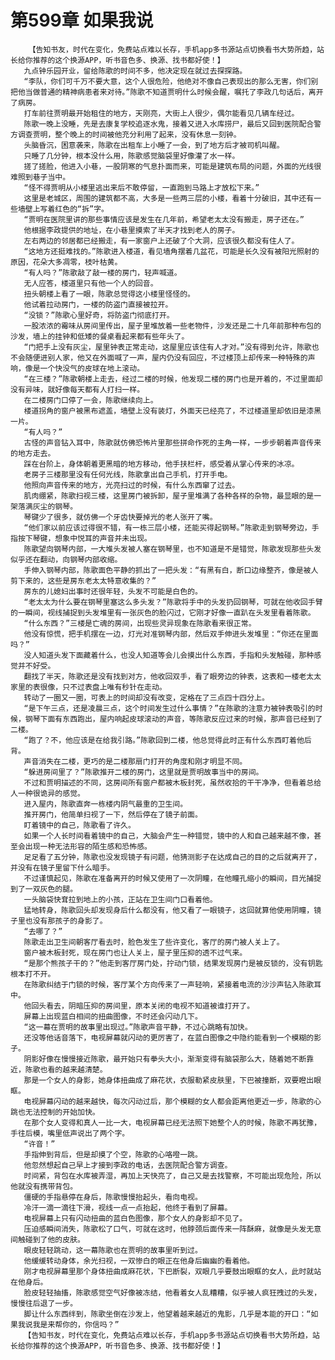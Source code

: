 # 第599章 如果我说
        【告知书友，时代在变化，免费站点难以长存，手机app多书源站点切换看书大势所趋，站长给你推荐的这个换源APP，听书音色多、换源、找书都好使！】
       九点钟乐园开业，留给陈歌的时间不多，他决定现在就过去探探路。
       “李队，你们可千万不要大意，这个人很危险，他绝对不像自己表现出的那么无害，你们别把他当做普通的精神病患者来对待。”陈歌不知道贾明什么时候会醒，嘱托了李政几句话后，离开了病房。
       打车前往贾明最开始租住的地方，天刚亮，大街上人很少，偶尔能看见几辆车经过。
       陈歌一晚上没睡，先是去康复学校追逐水鬼，接着又进入水库捞尸，最后又回到医院配合警方调查贾明，整个晚上的时间被他充分利用了起来，没有休息一刻钟。
       头脑昏沉，困意袭来，陈歌在出租车上小睡了一会，到了地方后才被司机叫醒。
       只睡了几分钟，根本没什么用，陈歌感觉脑袋里好像灌了水一样。
       搓了搓脸，他进入小巷，一股阴寒的气息扑面而来，可能是建筑布局的问题，外面的光线很难照到巷子当中。
       “怪不得贾明从小楼里逃出来后不敢停留，一直跑到马路上才放松下来。”
       这里是老城区，周围的建筑都不高，大多是一些两三层的小楼，看着十分破旧，其中还有一些墙壁上写着红色的“拆”字。
       “贾明在医院里讲的那些事情应该是发生在几年前，希望老太太没有搬走，房子还在。”
       他根据李政提供的地址，在小巷里摸索了半天才找到老人的房子。
       左右两边的邻居都已经搬走，有一家窗户上还破了个大洞，应该很久都没有住人了。
       “这地方还挺难找的。”陈歌进入楼道，看见墙角摆着几盆花，可能是长久没有被阳光照射的原因，花朵大多凋零，枝叶枯黄。
       “有人吗？”陈歌敲了敲一楼的房门，轻声喊道。
       无人应答，楼道里只有他一个人的回音。
       扭头朝楼上看了一眼，陈歌总觉得这小楼里怪怪的。
       他试着拉动房门，一楼的防盗门直接被拉开。
       “没锁？”陈歌心里好奇，将防盗门彻底打开。
       一股浓浓的霉味从房间里传出，屋子里堆放着一些老物件，沙发还是二十几年前那种布包的沙发，墙上的挂钟和低矮的餐桌看起来都有些年头了。
       “门把手上没有灰尘，屋里钟表正常走动，这屋里应该住有人才对。”没有得到允许，陈歌也不会随便进别人家，他又在外面喊了一声，屋内仍没有回应，不过楼顶上却传来一种特殊的声响，像是一个快没气的皮球在地上滚动。
       “在三楼？”陈歌朝楼上走去，经过二楼的时候，他发现二楼的房门也是开着的，不过里面却没有异味，就好像每天都有人打扫一样。
       在二楼房门口停了一会，陈歌继续向上。
       楼道拐角的窗户被黑布遮盖，墙壁上没有装灯，外面天已经亮了，不过楼道里却依旧是漆黑一片。
       “有人吗？”
       古怪的声音钻入耳中，陈歌就仿佛恐怖片里那些拼命作死的主角一样，一步步朝着声音传来的地方走去。
       踩在台阶上，身体朝着更黑暗的地方移动，他手扶栏杆，感受着从掌心传来的冰凉。
       老房子三楼那里没有任何光线，陈歌拿出自己手机，打开手电。
       他照向声音传来的地方，光亮扫过的时候，有什么东西窜了过去。
       肌肉绷紧，陈歌扫视三楼，这里房门被拆卸，屋子里堆满了各种各样的杂物，最显眼的是一架落满灰尘的钢琴。
       琴键少了很多，就仿佛一个牙齿快要掉光的老人张开了嘴。
       “他们家以前应该过得很不错，有一栋三层小楼，还能买得起钢琴。”陈歌走到钢琴旁边，手指按下琴键，想象中悦耳的声音并未出现。
       陈歌望向钢琴内部，一大堆头发被人塞在钢琴里，也不知道是不是错觉，陈歌发现那些头发似乎还在翻动，向钢琴内部收缩。
       手伸入钢琴内部，陈歌面色平静的抓出了一把头发：“有黑有白，断口边缘整齐，像是被人剪下来的，这些是房东老太太特意收集的？”
       房东的儿媳妇出事时还很年轻，头发不可能是白色的。
       “老太太为什么要在钢琴里塞这么多头发？”陈歌将手中的头发扔回钢琴，可就在他收回手臂的一瞬间，视线捕捉到头发堆里有一张灰色的脸闪过，它刚才好像一直趴在头发里看着陈歌。
       “什么东西？”三楼是亡魂的房间，出现些灵异现象在陈歌看来很正常。
       他没有惊慌，把手机摆在一边，灯光对准钢琴内部，然后双手伸进头发堆里：“你还在里面吗？”
       没人知道头发下面藏着什么，也没人知道等会儿会摸出什么东西，手指和头发触碰，那种感觉并不好受。
       翻找了半天，陈歌还是没有找到对方，他收回双手，看了眼旁边的钟表，这表和一楼老太太家里的表很像，只不过表盘上唯有秒针在走动。
       转动了一圈又一圈，可表上的时间却没有改变，定格在了三点四十四分上。
       “是下午三点，还是凌晨三点，这个时间发生过什么事情？”在陈歌的注意力被钟表吸引的时候，钢琴下面有东西跑出，屋内响起皮球滚动的声音，等陈歌反应过来的时候，那声音已经到了二楼。
       “跑了？不，他应该是在给我引路。”陈歌回到二楼，他总觉得此时正有什么东西盯着他后背。
       声音消失在二楼，更巧的是二楼那扇门打开的角度和刚才明显不同。
       “躲进房间里了？”陈歌推开二楼的房门，这里就是贾明故事当中的房间。
       不过和贾明描述的不同，这房间所有窗户都被木板封死，虽然收拾的干干净净，但看着总给人一种很诡异的感觉。
       进入屋内，陈歌直奔一栋楼内阴气最重的卫生间。
       推开房门，他简单扫视了一下，然后停在了镜子前面。
       盯着镜中的自己，陈歌看了许久。
       如果一个人长时间看着镜中的自己，大脑会产生一种错觉，镜中的人和自己越来越不像，甚至会出现一种无法形容的陌生感和恐怖感。
       足足看了五分钟，陈歌也没发现镜子有问题，他猜测影子在达成自己的目的之后就离开了，并没有在镜子里留下什么暗手。
       不过谨慎起见，陈歌在准备离开的时候又使用了一次阴瞳，在他瞳孔缩小的瞬间，目光捕捉到了一双灰色的腿。
       一头脑袋快耷拉到地上的小孩，正站在卫生间门口看着他。
       猛地转身，陈歌回头却发现身后什么都没有，他又看了一眼镜子，这回就算他使用阴瞳，镜子里也没有那孩子的身影了。
       “去哪了？”
       陈歌走出卫生间朝客厅看去时，脸色发生了些许变化，客厅的房门被人关上了。
       窗户被木板封死，现在房门也让人关上，屋子里压抑的透不过气来。
       “是那个熊孩子干的？”他走到客厅房门处，拧动门锁，结果发现房门是被反锁的，没有钥匙根本打不开。
       在陈歌纠结于门锁的时候，客厅某个方向传来了一声轻响，紧接着电流的沙沙声钻入陈歌耳中。
       他回头看去，阴暗压抑的房间里，原本关闭的电视不知道被谁打开了。
       屏幕上出现蓝白相间的扭曲图像，不时还会闪动几下。
       “这一幕在贾明的故事里出现过。”陈歌声音平静，不过心跳略有加快。
       还没等他话音落下，电视屏幕就闪动的更厉害了，在蓝白图像之中隐约能看到一个模糊的影子。
       阴影好像在慢慢接近陈歌，最开始只有拳头大小，渐渐变得有脑袋那么大，随着她不断靠近，陈歌也看的越来越清楚。
       那是一个女人的身影，她身体扭曲成了麻花状，衣服勒紧皮肤里，下巴被撞断，双要瞪出眼眶。
       电视屏幕闪动的越来越快，每次闪动过后，那个模糊的女人都会距离他更近一步，陈歌的心跳也无法控制的开始加快。
       在那个女人变得和真人一比一大，电视屏幕已经无法照下她整个人的时候，陈歌不再犹豫，手往后模，嘴里低声说出了两个字。
       “许音！”
       手指伸到背后，但是却摸了个空，陈歌的心咯噔一跳。
       他忽然想起自己早上才接到李政的电话，去医院配合警方调查。
       时间紧，背包在水库被弄湿，再加上天快亮了，自己又是去找警察，不可能出现危险，所以他就没有携带背包。
       僵硬的手指悬停在身后，陈歌慢慢抬起头，看向电视。
       冷汗一滴一滴往下滑，视线一点一点抬起，他终于看到了屏幕。
       电视屏幕上只有闪动扭曲的蓝白色图像，那个女人的身影却不见了。
       压迫感瞬间消失，陈歌松了口气，可就在这时，他脖颈后面传来一阵酥麻，就像是头发无意间触碰到了他的皮肤。
       眼皮轻轻跳动，这一幕陈歌也在贾明的故事里听到过。
       他缓缓转动身体，余光扫视，一双惨白的眼正在他身后幽幽的看着他。
       刚才电视屏幕里那个身体扭曲成麻花状，下巴断裂，双眼几乎要鼓出眼眶的女人，此时就站在他身后。
       脸皮轻轻抽搐，陈歌感觉空气好像被冻结，他看着女人乱糟糟，似乎被人疯狂拽过的头发，慢慢往后退了一步。
       脚让什么东西绊到，陈歌坐倒在沙发上，他望着越来越近的鬼影，几乎是本能的开口：“如果我说我是来帮你的，你信吗？”
       【告知书友，时代在变化，免费站点难以长存，手机app多书源站点切换看书大势所趋，站长给你推荐的这个换源APP，听书音色多、换源、找书都好使！】